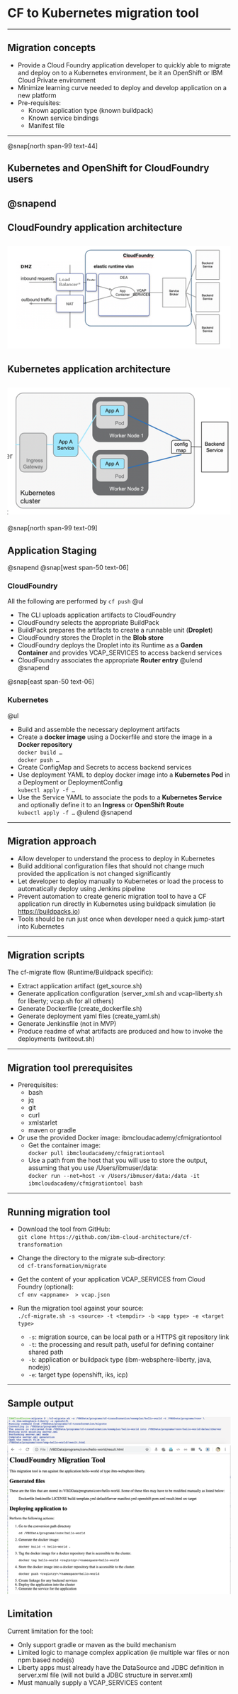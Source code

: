 # CF to Kubernetes migration tool
---
## Migration concepts

- Provide a Cloud Foundry application developer to quickly able to migrate and deploy on to a Kubernetes environment, be it an OpenShift or IBM Cloud Private environment
- Minimize learning curve needed to deploy and develop application on a new platform
- Pre-requisites:
	- Known application type (known buildpack)
	- Known service bindings 
	- Manifest file 

---

@snap[north span-99 text-44]
## Kubernetes and OpenShift for CloudFoundry users
@snapend
---
## CloudFoundry application architecture
![IMAGE](docs/images/cf.PNG)
---

## Kubernetes application architecture
![IMAGE](docs/images/kube.PNG)
---
@snap[north span-99 text-09]
## Application Staging 
@snapend
@snap[west span-50 text-06]
### CloudFoundry
All the following are performed by `cf push`
@ul[](false)
- The CLI uploads application artifacts to CloudFoundry
- CloudFoundry selects the appropriate BuildPack
- BuildPack prepares the artifacts to create a runnable unit (**Droplet**)
- CloudFoundry stores the Droplet in the **Blob store**
- CloudFoundry deploys the Droplet into its Runtime as a **Garden Container** and provides VCAP_SERVICES to access backend services
- CloudFoundry associates the appropriate **Router entry**
@ulend
@snapend

@snap[east span-50 text-06]
### Kubernetes
@ul[](false)
- Build and assemble the necessary deployment artifacts
- Create a **docker image** using a Dockerfile and store the image in a **Docker repository**<br/>`docker build …`<br/>`docker push …`
- Create ConfigMap and Secrets to access backend services
- Use deployment YAML to deploy docker image into a **Kubernetes Pod** in a Deployment or DeploymentConfig<br/>`kubectl apply -f …`
- Use the Service YAML to associate the pods to a **Kubernetes Service** and optionally define it to an **Ingress** or **OpenShift Route**<br/>`kubectl apply -f …`
@ulend
@snapend

---

## Migration approach


- Allow developer to understand the process to deploy in Kubernetes
- Build additional configuration files that should not change much provided the application is not changed significantly
- Let developer to deploy manually to Kubernetes or load the process to automatically deploy using Jenkins pipeline
- Prevent automation to create generic migration tool to have a CF application run directly in Kubernetes using buildpack simulation (ie https://buildpacks.io)
- Tools should be run just once when developer need a quick jump-start into Kubernetes

---

## Migration scripts

The cf-migrate flow (Runtime/Buildpack specific):

- Extract application artifact (get_source.sh)
- Generate application configuration (server_xml.sh and vcap-liberty.sh for liberty; vcap.sh for all others)
- Generate Dockerfile (create_dockerfile.sh)
- Generate deployment yaml files (create_yaml.sh)
- Generate Jenkinsfile (not in MVP)
- Produce readme of what artifacts are produced and how to invoke the deployments (writeout.sh)


---

## Migration tool prerequisites

- Prerequisites:
	- bash
	- jq
	- git
	- curl
	- xmlstarlet
	- maven or gradle
- Or use the provided Docker image: ibmcloudacademy/cfmigrationtool
	- Get the container image: <br/>`docker pull ibmcloudacademy/cfmigrationtool` 
	- Use a path from the host that you will use to store the output, assuming that you use /Users/ibmuser/data:<br/>
`docker run --net=host -v /Users/ibmuser/data:/data -it ibmcloudacademy/cfmigrationtool bash`
---

## Running migration tool

- Download the tool from GitHub:<br/>
`git clone https://github.com/ibm-cloud-architecture/cf-transformation` 
- Change the directory to the migrate sub-directory:<br/>
`cd cf-transformation/migrate `
- Get the content of your application VCAP_SERVICES from Cloud Foundry (optional):<br/>
`cf env <appname>  > vcap.json`  
- Run the migration tool against your source:<br/>
`./cf-migrate.sh -s <source> -t <tempdir> -b <app type> -e <target type>` 

	- `-s`: migration source, can be local path or a HTTPS git repository link
	- `-t`: the processing and result path, useful for defining container shared path
	- `-b`: application or buildpack type (ibm-websphere-liberty, java, nodejs)
	- `-e`: target type (openshift, iks, icp)	

---

## Sample output


![IMAGE](docs/images/toolrun.PNG)
![IMAGE](docs/images/result.PNG)

## Limitation

Current limitation for the tool:

- Only support gradle or maven as the build mechanism
- Limited logic to manage complex application (ie multiple war files or non npm based nodejs)
- Liberty apps must already have the DataSource and JDBC definition in server.xml file (will not build a JDBC structure in server.xml)
- Must manually supply a VCAP_SERVICES content
